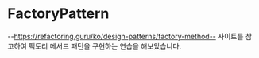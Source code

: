 # FactoryPattern

--https://refactoring.guru/ko/design-patterns/factory-method-- 사이트를 참고하여
팩토리 메서드 패턴을 구현하는 연습을 해보았습니다.
